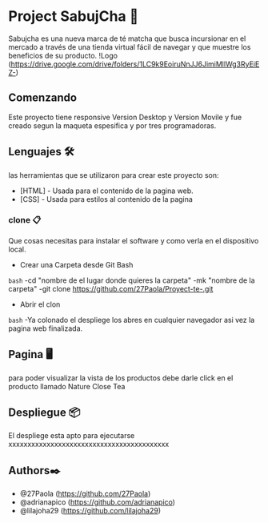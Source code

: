 # Project SabujCha 🌱

Sabujcha es una nueva marca de té matcha que busca incursionar en el mercado a través de una tienda virtual fácil de navegar y que muestre los beneficios de su producto.
!Logo (https://drive.google.com/drive/folders/1LC9k9EoiruNnJJ6JimiMllWg3RyEiEZ-)

## Comenzando

Este proyecto tiene responsive Version Desktop y Version Movile y fue creado segun la maqueta espesifica y por tres programadoras.

## Lenguajes 🛠️

las herramientas que se utilizaron para crear este proyecto son:

- [HTML] - Usada para el contenido de la pagina web.
- [CSS] - Usada para estilos al contenido de la pagina

### clone 📋

Que cosas necesitas para instalar el software y como verla en el dispositivo local.

- Crear una Carpeta desde Git Bash

`bash`
-cd "nombre de el lugar donde quieres la carpeta"
-mk "nombre de la carpeta"
-git clone https://github.com/27Paola/Proyect-te-.git

- Abrir el clon

`bash`
-Ya colonado el despliege los abres en cualquier navegador asi vez la pagina web finalizada.

## Pagina 🖥

para poder visualizar la vista de los productos debe darle click en el producto llamado Nature Close Tea

## Despliegue 📦

El despliege esta apto para ejecutarse
xxxxxxxxxxxxxxxxxxxxxxxxxxxxxxxxxxxxxxxxxx

## Authors✒️

- @27Paola (https://github.com/27Paola)
- @adrianapico (https://github.com/adrianapico)
- @lilajoha29 (https://github.com/lilajoha29)
